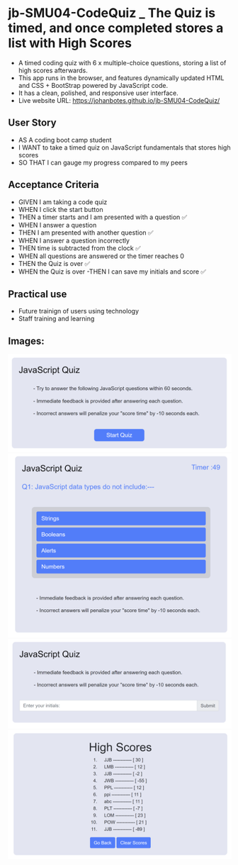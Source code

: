 # jb-SMU04-CodeQuiz _ The Quiz is timed, and once completed stores a list with High Scores

- A timed coding quiz with 6 x multiple-choice questions, storing a list of high scores afterwards.
- This app runs in the browser, and features dynamically updated HTML and CSS + BootStrap powered by JavaScript code.
- It has a clean, polished, and responsive user interface.
- Live website URL: https://johanbotes.github.io/jb-SMU04-CodeQuiz/ 

## User Story
- AS A coding boot camp student
- I WANT to take a timed quiz on JavaScript fundamentals that stores high scores
- SO THAT I can gauge my progress compared to my peers

## Acceptance Criteria
- GIVEN I am taking a code quiz
- WHEN I click the start button
- THEN a timer starts and I am presented with a question   ✅
- WHEN I answer a question
- THEN I am presented with another question   ✅
- WHEN I answer a question incorrectly
- THEN time is subtracted from the clock   ✅
- WHEN all questions are answered or the timer reaches 0
- THEN the Quiz is over   ✅
- WHEN the Quiz is over
 -THEN I can save my initials and score   ✅

## Practical use
- Future trainign of users using technology
- Staff training and learning 

## Images:

![CodeQuiz Start Page](https://github.com/JohanBotes/jb-SMU04-CodeQuiz/blob/main/CodeQuiz%20Start%20Page.png)
![CodeQuiz Questions Answers Page](https://github.com/JohanBotes/jb-SMU04-CodeQuiz/blob/main/CodeQuiz%20QuestionAnswer%20page.png)
![CodeQuiz Register score page](https://github.com/JohanBotes/jb-SMU04-CodeQuiz/blob/main/CodeQuiz%20Register%20score%20page.png)
![CodeQuiz List of High Scores saved page](https://github.com/JohanBotes/jb-SMU04-CodeQuiz/blob/main/CodeQuiz%20Hig%20Scores%20List%20page.png)
